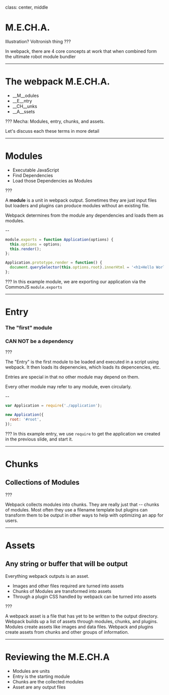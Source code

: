 class: center, middle
# M.E.CH.A.
Illustration? Voltronish thing
???

In webpack, there are 4 core concepts at work that when combined form the ultimate robot module bundler

---

# The webpack M.E.CH.A.

- __M__odules
- __E__ntry
- __CH__unks
- __A__ssets

???
Mecha: Modules, entry, chunks, and assets.

Let's discuss each these terms in more detail

---

# Modules

- Executable JavaScript
- Find Dependencies
- Load those Dependencies as Modules

???

A **module** is a unit in webpack output. Sometimes they are just input files but loaders and plugins can produce modules without an existing file.

Webpack determines from the module any dependencies and loads them as modules.

--

```javascript
module.exports = function Application(options) {
  this.options = options;
  this.render();
};

Application.prototype.render = function() {
  document.querySelector(this.options.root).innerHtml = '<h1>Hello World</h1>';
};
```

???
In this example module, we are exporting our application via the CommonJS `module.exports`

---

# Entry

### The "first" module

### **CAN NOT** be a dependency

???

 The "Entry" is the first module to be loaded and executed in a script using webpack.  It then loads its depenencies, which loads its depencencies, etc.

 Entries are special in that no other module may depend on them.

 Every other module may refer to any module, even circularly.

--

```javascript
var Application = require('./application');

new Application({
  root: '#root',
});
```

???
In this example entry, we use `require` to get the application we created in the previous slide, and start it.

---

# Chunks

## Collections of Modules

???

Webpack collects modules into chunks. They are really just that -- chunks of modules. Most often they use a filename template but plugins can transform them to be output in other ways to help with optimizing an app for users.

---

# Assets

## Any string or buffer that will be output

Everything webpack outputs is an asset.

- Images and other files required are turned into assets
- Chunks of Modules are transformed into assets
- Through a plugin CSS handled by webpack can be turned into assets

???

A webpack asset is a file that has yet to be written to the output directory. Webpack builds up a list of assets through modules, chunks, and plugins. Modules create assets like images and data files. Webpack and plugins create assets from chunks and other groups of information.

---

# Reviewing the M.E.CH.A

- Modules are units
- Entry is the starting module
- Chunks are the collected modules
- Asset are any output files
